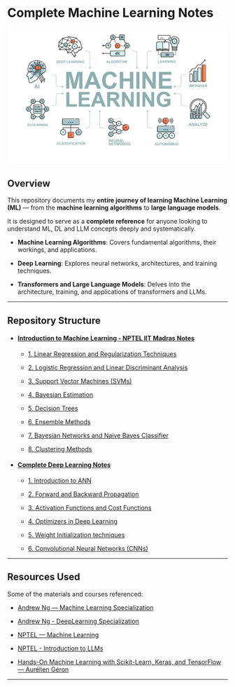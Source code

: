 # Complete Machine Learning Notes

![Machine Learning Intro](images/machine_learning.png)

## Overview

This repository documents my **entire journey of learning Machine Learning (ML)** — from the **machine learning algorithms** to **large language models**.  

It is designed to serve as a **complete reference** for anyone looking to understand ML, DL and LLM concepts deeply and systematically.  

- **Machine Learning Algorithms**: Covers fundamental algorithms, their workings, and applications.

- **Deep Learning**: Explores neural networks, architectures, and training techniques.

- **Transformers and Large Language Models**: Delves into the architecture, training, and applications of transformers and LLMs.

---

## Repository Structure

- #### [Introduction to Machine Learning - NPTEL IIT Madras Notes](Machine%20Learning/)

    - [1. Linear Regression and Regularization Techniques](Machine%20Learning/Linear%20Regression%20and%20Regularizations.pdf)

    - [2. Logistic Regression and Linear Discriminant Analysis](Machine%20Learning/Logistic%20Regression%20and%20LDA.pdf)

    - [3. Support Vector Machines (SVMs)](Machine%20Learning/Support%20Vector%20Machines.pdf)

    - [4. Bayesian Estimation](Machine%20Learning/Bayesian%20Estimation.pdf)

    - [5. Decision Trees](Machine%20Learning/Complete%20Decision%20Trees.pdf)

    - [6. Ensemble Methods](Machine%20Learning/Ensemble%20Methods.pdf)

    - [7. Bayesian Networks and Naive Bayes Classifier](Machine%20Learning/Bayesian%20Networks%20and%20Naive%20Bayes.pdf)

    - [8. Clustering Methods](Machine%20Learning/Clustering%20Methods.pdf)

- #### [Complete Deep Learning Notes](Deep%20Learning/)

    - [1. Introduction to ANN](Deep%20Learning/Introduction%20to%20ANN.pdf)

    - [2. Forward and Backward Propagation](Deep%20Learning/Forward%20and%20Backward%20Propagration.pdf)

    - [3. Activation Functions and Cost Functions](Deep%20Learning/Cost%20Functions%20and%20Activation%20Functions.pdf)

    - [4. Optimizers in Deep Learning](Deep%20Learning/Optimizers.pdf)

    - [5. Weight Initialization techniques](Deep%20Learning/Weight%20Initialization.pdf)

    - [6. Convolutional Neural Networks (CNNs)](Deep%20Learning/Convolutional%20Neural%20Networks.pdf)

---

## Resources Used

Some of the materials and courses referenced:

* [Andrew Ng — Machine Learning Specialization](https://www.coursera.org/learn/machine-learning)

* [Andrew Ng - DeepLearning Specialization](https://www.coursera.org/specializations/deep-learning)

* [NPTEL — Machine Learning](https://onlinecourses.nptel.ac.in/noc25_cs91/preview)

* [NPTEL - Introduction to LLMs](https://onlinecourses.nptel.ac.in/noc25_cs161/preview)

* [Hands-On Machine Learning with Scikit-Learn, Keras, and TensorFlow — Aurélien Géron](https://www.oreilly.com/library/view/hands-on-machine-learning/9781492032632/)

---